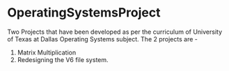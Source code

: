 # OperatingSystemsProject

Two Projects that have been developed as per the curriculum of University of Texas at Dallas Operating Systems subject. 
The 2 projects are  -

1. Matrix Multiplication
2. Redesigning the V6 file system.
